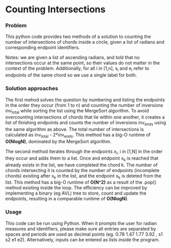 # Counting Intersections

### Problem
This python code provides two methods of a solution to counting the number of intersections of chords inside a circle, given a list of radians and corresponding endpoint identifiers.

Notes: we are given a list of ascending radians, and told that no intersections occur at the same point, so their values do not matter in the context of the problem. Additionally, for all i in [1,n], s<sub>i</sub> and e<sub>i</sub> refer to endpoints of the same chord so we use a single label for both.

### Solution approaches
The first mehod solves the question by numbering and listing the endpoints in the order they occur (from 1 to n) and counting the number of inversions inv<sub>total</sub> while sorting the list using the MergeSort algorithm. To avoid overcounting intersections of chords that lie within one another, it creates a list of finishing endpoints and counts the number of inversions inv<sub>ends</sub> using the same algorithm as above. The total number of intersections is calculated as inv<sub>total</sub> - 2*inv<sub>ends</sub>. This method has a big-O runtime of **O(NlogN)**, dominated by the MergeSort algorithm. 

The second method iterates through the endpoints x<sub>i</sub>, i in [1,N] in the order they occur and adds them to a list. Once and endpoint x<sub>k</sub> is reached that already exists in the list, we have completed the chord k. The number of chords intersecting it is counted by the number of endpoints (incomplete chords) existing after x<sub>k</sub> in the list, and the endpoint x<sub>k</sub> is deleted from the list. This method has a big-O runtime of **O(N^2)** as a result of the .pop() method existing inside the loop. The efficiency can be improved by implementing a binary (eg AVL) tree to store, count and update the endpoints, resulting in a comparable runtime of **O(NlogN)**. 

### Usage 
This code can be run using Python. 
When it prompts the user for radian measures and identifiers, please make sure all entries are separated by spaces and periods are used as decimal points (eg. 0.78 1.47 1.77 3.92 , s1 s2 e1 e2). 
Alternatively, inputs can be entered as lists inside the program. 
